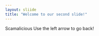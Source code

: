 ```yaml
---
layout: sliide
title: "Welcome to our second slide!"
---
```

Scamalicious
Use the left arrow to go back!
